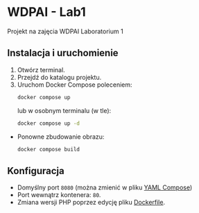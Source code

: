 # WDPAI - Lab1

Projekt na zajęcia WDPAI Laboratorium 1

## Instalacja i uruchomienie

1. Otwórz terminal.
2. Przejdź do katalogu projektu.
3. Uruchom Docker Compose poleceniem:
    ```bash
    docker compose up
    ```
   lub w osobnym terminalu (w tle):
    ```bash
    docker compose up -d
    ```
- Ponowne zbudowanie obrazu:
    ```bash
    docker compose build
    ```

## Konfiguracja

- Domyślny port `8080` (można zmienić w pliku [YAML Compose](./docker-compose.yaml))
- Port wewnątrz kontenera: `80`.
- Zmiana wersji PHP poprzez edycję pliku [Dockerfile](./docker/php/Dockerfile).
